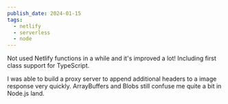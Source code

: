 ```yaml
---
publish_date: 2024-01-15
tags:
  - netlify
  - serverless
  - node
---
```

Not used Netlify functions in a while and it's improved a lot! Including first class support for TypeScript.

I was able to build a proxy server to append additional headers to a image response very quickly. ArrayBuffers and Blobs still confuse me quite a bit in Node.js land.